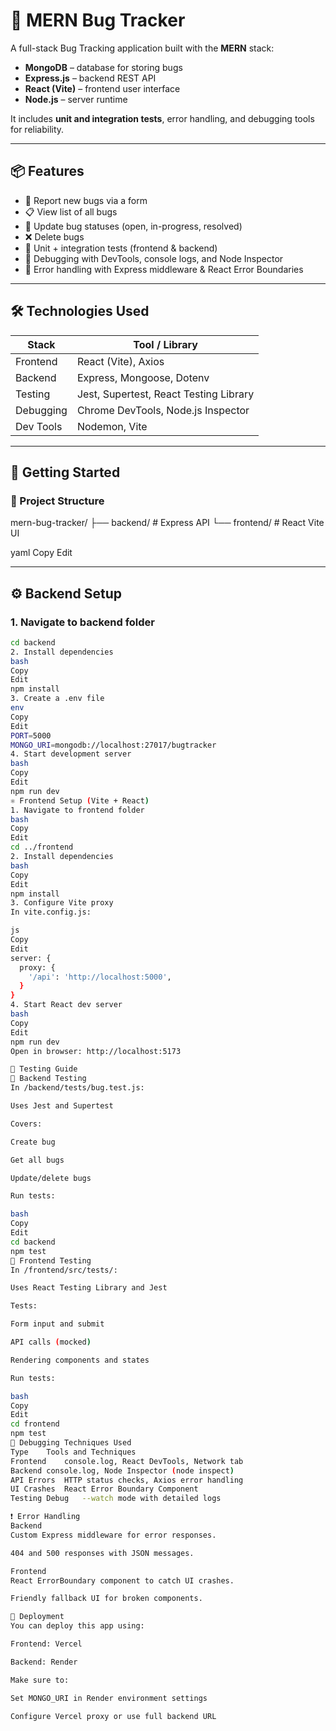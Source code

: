 # 🐞 MERN Bug Tracker

A full-stack Bug Tracking application built with the **MERN** stack:

- **MongoDB** – database for storing bugs
- **Express.js** – backend REST API
- **React (Vite)** – frontend user interface
- **Node.js** – server runtime

It includes **unit and integration tests**, error handling, and debugging tools for reliability.

---

## 📦 Features

- 🐛 Report new bugs via a form
- 📋 View list of all bugs
- 🔄 Update bug statuses (open, in-progress, resolved)
- ❌ Delete bugs
- 🧪 Unit + integration tests (frontend & backend)
- 🐞 Debugging with DevTools, console logs, and Node Inspector
- 🚨 Error handling with Express middleware & React Error Boundaries

---

## 🛠️ Technologies Used

| Stack      | Tool / Library                |
|------------|-------------------------------|
| Frontend   | React (Vite), Axios           |
| Backend    | Express, Mongoose, Dotenv     |
| Testing    | Jest, Supertest, React Testing Library |
| Debugging  | Chrome DevTools, Node.js Inspector |
| Dev Tools  | Nodemon, Vite                 |

---

## 🏁 Getting Started

### 📁 Project Structure

mern-bug-tracker/
├── backend/ # Express API
└── frontend/ # React Vite UI

yaml
Copy
Edit

---

## ⚙️ Backend Setup

### 1. Navigate to backend folder
```bash
cd backend
2. Install dependencies
bash
Copy
Edit
npm install
3. Create a .env file
env
Copy
Edit
PORT=5000
MONGO_URI=mongodb://localhost:27017/bugtracker
4. Start development server
bash
Copy
Edit
npm run dev
⚛️ Frontend Setup (Vite + React)
1. Navigate to frontend folder
bash
Copy
Edit
cd ../frontend
2. Install dependencies
bash
Copy
Edit
npm install
3. Configure Vite proxy
In vite.config.js:

js
Copy
Edit
server: {
  proxy: {
    '/api': 'http://localhost:5000',
  }
}
4. Start React dev server
bash
Copy
Edit
npm run dev
Open in browser: http://localhost:5173

🧪 Testing Guide
🔬 Backend Testing
In /backend/tests/bug.test.js:

Uses Jest and Supertest

Covers:

Create bug

Get all bugs

Update/delete bugs

Run tests:

bash
Copy
Edit
cd backend
npm test
🧪 Frontend Testing
In /frontend/src/tests/:

Uses React Testing Library and Jest

Tests:

Form input and submit

API calls (mocked)

Rendering components and states

Run tests:

bash
Copy
Edit
cd frontend
npm test
🐞 Debugging Techniques Used
Type	Tools and Techniques
Frontend	console.log, React DevTools, Network tab
Backend	console.log, Node Inspector (node inspect)
API Errors	HTTP status checks, Axios error handling
UI Crashes	React Error Boundary Component
Testing Debug	--watch mode with detailed logs

❗ Error Handling
Backend
Custom Express middleware for error responses.

404 and 500 responses with JSON messages.

Frontend
React ErrorBoundary component to catch UI crashes.

Friendly fallback UI for broken components.

🚀 Deployment
You can deploy this app using:

Frontend: Vercel

Backend: Render

Make sure to:

Set MONGO_URI in Render environment settings

Configure Vercel proxy or use full backend URL

